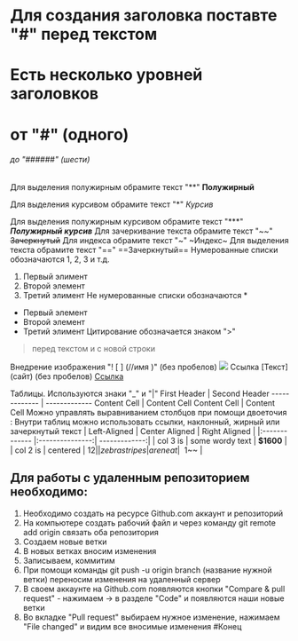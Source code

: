 # Для создания заголовка поставте "#" перед текстом
# Есть несколько уровней заголовков
# от "#" (одного) 
###### до "######" (шести)
Для выделения полужирным обрамите текст "**" **Полужирный**

Для выделения курсивом обрамите текст "*" *Курсив*

Для выделения полужирным курсивом обрамите текст "***" ***Полужирный курсив***
Для зачеркивание текста обрамите текст "~~" ~~Зачеркнутый~~
Для индекса обрамите текст "~" ~Индекс~
Для выделения текста обрамите текст "==" ==Зачеркнутый==
Нумерованные списки обозначаются 1, 2, 3 и т.д.
1. Первый элимент
2. Второй элемент
3. Третий элимент
Не нумерованные списки обозначаются *
* Первый элемент
* Второй элемент
* Третий элимент
Цитирование обозначается знаком ">"
> перед текстом и с новой строки

Внедрение изображения "! [ ] (//имя )" (без пробелов)
![](/1.png)
Ссылка [Текст] (сайт) (без пробелов)
[Ссылка](http://yandex.ru/)

Таблицы. Используются знаки "_" и "|"
First Header  | Second Header
------------- | -------------
Content Cell  | Content Cell
Content Cell  | Content Cell
Можно управлять выравниванием столбцов при помощи двоеточия :
Внутри таблиц можно использовать ссылки, наклонный, жирный или зачеркнутый текст
| Left-Aligned  | Center Aligned  | Right Aligned |
|:------------- |:---------------:| -------------:|
| col 3 is      | some wordy text |     **$1600** |
| col 2 is      | centered        |         $12   |
| zebra stripes | are neat        |        ~~$1~~ |

## Для работы с удаленным репозиторием необходимо:

1. Необходимо создать на ресурсе Github.com аккаунт и репозиторий
2. На компьютере создать рабочий файл и через команду git remote add origin связать оба репозитория
3. Создаем новые ветки
4. В новых ветках вносим изменения
5. Записываем, коммитим
6. При помощи команды git push -u origin branch (название нужной ветки) переносим изменения на удаленный сервер
7. В своем аккаунте на Github.com появляются кнопки "Compare & pull request" - нажимаем -> в разделе "Code" и появляются наши новые ветки
8. Во вкладке "Pull request" выбираем нужное изменение, нажимаем "File changed" и видим все вносимые изменения
#Конец